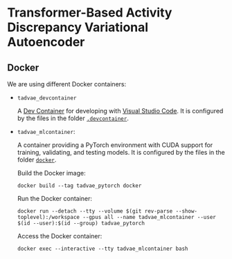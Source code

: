 # Transformer-Based Activity Discrepancy Variational Autoencoder

## Docker

We are using different Docker containers:

- `tadvae_devcontainer`

    A [Dev Container](https://code.visualstudio.com/docs/devcontainers/containers) for developing with [Visual Studio Code](https://code.visualstudio.com).
    It is configured by the files in the folder [`.devcontainer`](.devcontainer).

- `tadvae_mlcontainer`:

    A container providing a PyTorch environment with CUDA support for training, validating, and testing models.
    It is configured by the files in the folder [`docker`](docker).

    Build the Docker image:

    ```shell
    docker build --tag tadvae_pytorch docker
    ```

    Run the Docker container:

    ```shell
    docker run --detach --tty --volume $(git rev-parse --show-toplevel):/workspace --gpus all --name tadvae_mlcontainer --user $(id --user):$(id --group) tadvae_pytorch
    ```

    Access the Docker container:

    ```shell
    docker exec --interactive --tty tadvae_mlcontainer bash
    ```
